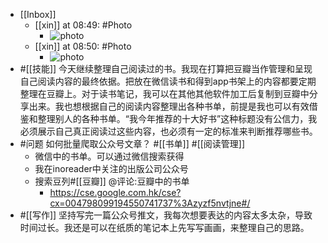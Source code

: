 - [[Inbox]]
    - [[xin]] at 08:49: #Photo
        - ![photo](https://firebasestorage.googleapis.com/v0/b/firescript-577a2.appspot.com/o/imgs%2Fapp%2Fxinyiheng%2Fcy4UBhwIb?alt=media&token=3d97bc1a-85f1-4f5b-b7d7-5a8bf4da8f2f)
    - [[xin]] at 08:50: #Photo
        - ![photo](https://firebasestorage.googleapis.com/v0/b/firescript-577a2.appspot.com/o/imgs%2Fapp%2Fxinyiheng%2FzDzIXlHDQ?alt=media&token=aaa3d16b-748b-4c77-8551-7482cdc0d821)
- #[[技能]] 今天继续整理自己阅读过的书。我现在打算把豆瓣当作管理和呈现自己阅读内容的最终依据。把放在微信读书和得到app书架上的内容都要定期整理在豆瓣上。对于读书笔记，我可以在其他其他软件加工后复制到豆瓣中分享出来。我也想根据自己的阅读内容整理出各种书单，前提是我也可以有效借鉴和整理别人的各种书单。“我今年推荐的十大好书”这种标题没有公信力，我必须展示自己真正阅读过这些内容，也必须有一定的标准来判断推荐哪些书。
- #问题 如何批量爬取公众号文章？ #[[书单]] #[[阅读管理]] 
    - 微信中的书单。可以通过微信搜索获得
    - 我在inoreader中关注的出版公司公众号
    - 搜索豆列#[[豆瓣]]  @评论:豆瓣中的书单
        - https://cse.google.com.hk/cse?cx=004798099194550741737%3Azyzf5nvtjne#/
- #[[写作]] 坚持写完一篇公众号推文，我每次想要表达的内容太多太杂，导致时间过长。我还是可以在纸质的笔记本上先写写画画，来整理自己的思路。
